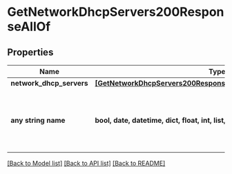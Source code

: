 # GetNetworkDhcpServers200ResponseAllOf


## Properties
Name | Type | Description | Notes
------------ | ------------- | ------------- | -------------
**network_dhcp_servers** | [**[GetNetworkDhcpServers200ResponseAllOfNetworkDhcpServersInner]**](GetNetworkDhcpServers200ResponseAllOfNetworkDhcpServersInner.md) |  | [optional] 
**any string name** | **bool, date, datetime, dict, float, int, list, str, none_type** | any string name can be used but the value must be the correct type | [optional]

[[Back to Model list]](../README.md#documentation-for-models) [[Back to API list]](../README.md#documentation-for-api-endpoints) [[Back to README]](../README.md)


